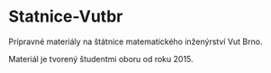 # Statnice-Vutbr
Prípravné materiály na štátnice matematického inženýrství Vut Brno. 

Materiál je tvorený študentmi oboru od roku 2015.
